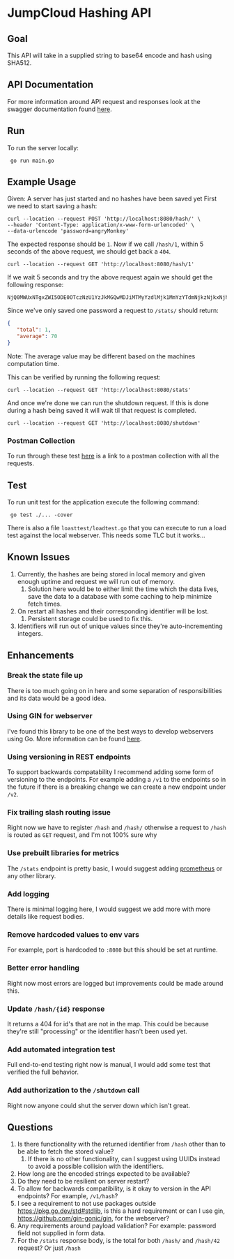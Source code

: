 # JumpCloud Hashing API

## Goal
This API will take in a supplied string to base64 encode and hash using SHA512.

## API Documentation
For more information around API request and responses look at the swagger documentation found [here](https://app.swaggerhub.com/apis/TheTarvis/JumpCloud-Hashing-API/v0.0.1).

## Run
To run the server locally:
```
 go run main.go
```

## Example Usage
Given: A server has just started and no hashes have been saved yet 
First we need to start saving a hash:

```shell
curl --location --request POST 'http://localhost:8080/hash/' \
--header 'Content-Type: application/x-www-form-urlencoded' \
--data-urlencode 'password=angryMonkey'
```
The expected response should be `1`. Now if we call `/hash/1`, within 5 seconds of the above request, we should get back a `404`.
```shell
curl --location --request GET 'http://localhost:8080/hash/1'
```
If we wait 5 seconds and try the above request again we should get the following response:
```shell
NjQ0MWUxNTgxZWI5ODE0OTczNzU1YzJkMGQwMDJiMTMyYzdlMjk1MmYzYTdmNjkzNjkxNjhmOTQxY2Q4NDQ4MTYzZWFmOGM1NzZhMTFiZDEwZTQxZjMzNTRhMDk5ZDJmMjliNjRmNjY0OTQ5Y2Y0MTVkZWVjYmI2MDNlODFmZWQ=
```

Since we've only saved one password a request to `/stats/` should return:
```json
{
   "total": 1,
   "average": 70
}
```
Note: The average value may be different based on the machines computation time. 

This can be verified by running the following request:
```shell
curl --location --request GET 'http://localhost:8080/stats'
```

And once we're done we can run the shutdown request. If this is done during a hash being saved it will wait til that request is completed.
```shell
curl --location --request GET 'http://localhost:8080/shutdown'
```
### Postman Collection
To run through these test [here](https://www.getpostman.com/collections/65e011d60762744a3f87) is a link to a postman collection with all the requests.

## Test
To run unit test for the application execute the following command:
```
 go test ./... -cover
```

There is also a file `loasttest/loadtest.go` that you can execute to run a load test against the local webserver. This needs some TLC but it works...
## Known Issues
1. Currently, the hashes are being stored in local memory and given enough uptime and request we will run out of memory.
   1. Solution here would be to either limit the time which the data lives, save the data to a database with some caching to help minimize fetch times.
2. On restart all hashes and their corresponding identifier will be lost.
   1. Persistent storage could be used to fix this.
3. Identifiers will run out of unique values since they're auto-incrementing integers. 

## Enhancements
### Break the state file up
There is too much going on in here and some separation of responsibilities and its data would be a good idea.
### Using GIN for webserver 
I've found this library to be one of the best ways to develop webservers using Go. More information can be found [here](https://github.com/gin-gonic/gin).
### Using versioning in REST endpoints
To support backwards compatability I recommend adding some form of versioning to the endpoints. For example adding a `/v1` to the endpoints so in the future if there is a breaking change we can create a new endpoint under `/v2`.
### Fix trailing slash routing issue
Right now we have to register `/hash` and `/hash/` otherwise a request to `/hash` is routed as `GET` request, and I'm not 100% sure why
### Use prebuilt libraries for metrics
The `/stats` endpoint is pretty basic, I would suggest adding [prometheus](https://prometheus.io/docs/guides/go-application/) or any other library.
### Add logging
There is minimal logging here, I would suggest we add more with more details like request bodies.
### Remove hardcoded values to env vars
For example, port is hardcoded to `:8080` but this should be set at runtime.
### Better error handling
Right now most errors are logged but improvements could be made around this.
### Update `/hash/{id}` response
It returns a 404 for id's that are not in the map. This could be because they're still "processing" or the identifier hasn't been used yet.
### Add automated integration test
Full end-to-end testing right now is manual, I would add some test that verified the full behavior.
### Add authorization to the `/shutdown` call
Right now anyone could shut the server down which isn't great.


## Questions
1. Is there functionality with the returned identifier from `/hash` other than to be able to fetch the stored value?
   1. If there is no other functionality, can I suggest using UUIDs instead to avoid a possible collision with the identifiers.
2. How long are the encoded strings expected to be available? 
3. Do they need to be resilient on server restart?
4. To allow for backwards compatibility, is it okay to version in the API endpoints? For example, `/v1/hash`?
5. I see a requirement to not use packages outside https://pkg.go.dev/std#stdlib, is this a hard requirement or can I use gin, https://github.com/gin-gonic/gin, for the webserver?
6. Any requirements around payload validation? For example: password field not supplied in form data.
7. For the `/stats` response body, is the total for both `/hash/` and `/hash/42` request? Or just `/hash`